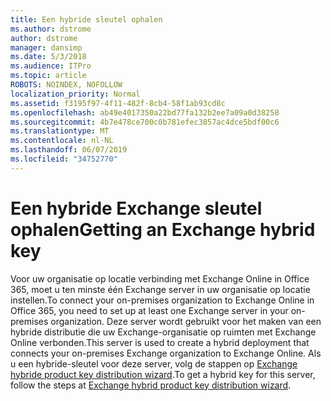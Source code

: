 ```yaml
---
title: Een hybride sleutel ophalen
ms.author: dstrome
author: dstrome
manager: dansimp
ms.date: 5/3/2018
ms.audience: ITPro
ms.topic: article
ROBOTS: NOINDEX, NOFOLLOW
localization_priority: Normal
ms.assetid: f3195f97-4f11-482f-8cb4-58f1ab93cd8c
ms.openlocfilehash: ab49e4017350a22bd77fa132b2ee7a09a0d38258
ms.sourcegitcommit: 4b7e478ce700c0b781efec3857ac4dce5bdf00c6
ms.translationtype: MT
ms.contentlocale: nl-NL
ms.lasthandoff: 06/07/2019
ms.locfileid: "34752770"
---
```

# <a name="getting-an-exchange-hybrid-key"></a><span data-ttu-id="993cd-102">Een hybride Exchange sleutel ophalen</span><span class="sxs-lookup"><span data-stu-id="993cd-102">Getting an Exchange hybrid key</span></span>

<span data-ttu-id="993cd-103">Voor uw organisatie op locatie verbinding met Exchange Online in Office 365, moet u ten minste één Exchange server in uw organisatie op locatie instellen.</span><span class="sxs-lookup"><span data-stu-id="993cd-103">To connect your on-premises organization to Exchange Online in Office 365, you need to set up at least one Exchange server in your on-premises organization.</span></span> <span data-ttu-id="993cd-104">Deze server wordt gebruikt voor het maken van een hybride distributie die uw Exchange-organisatie op ruimten met Exchange Online verbonden.</span><span class="sxs-lookup"><span data-stu-id="993cd-104">This server is used to create a hybrid deployment that connects your on-premises Exchange organization to Exchange Online.</span></span> <span data-ttu-id="993cd-105">Als u een hybride-sleutel voor deze server, volg de stappen op [Exchange hybride product key distribution wizard](http://aka.ms/hybridkey).</span><span class="sxs-lookup"><span data-stu-id="993cd-105">To get a hybrid key for this server, follow the steps at [Exchange hybrid product key distribution wizard](http://aka.ms/hybridkey).</span></span>
  

